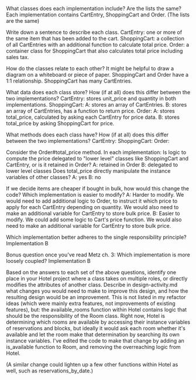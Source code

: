 What classes does each implementation include? Are the lists the same?
  Each implementation contains CartEntry, ShoppingCart and Order. (The lists are the same)

Write down a sentence to describe each class.
  CartEntry: one or more of the same item that has been added to the cart.
  ShoppingCart: a collection of all CartEntries with an additional function to calculate total price.
  Order: a container class for ShoppingCart that also calculates total price including sales tax.

How do the classes relate to each other? It might be helpful to draw a diagram on a whiteboard or piece of paper.
  ShoppingCart and Order have a 1:1 relationship.
  ShoppingCart has many CartEntries.

What data does each class store? How (if at all) does this differ between the two implementations?
  CartEntry: stores unit_price and quantity in both implementations.
  ShoppingCart: 
    A: stores an array of CartEntries.
    B: stores an array of CartEntries, has a function to return price.
  Order:
    A: stores total_price, calculated by asking each CartEntry for price data.
    B: stores total_price by asking ShoppingCart for price.

What methods does each class have? How (if at all) does this differ between the two implementations?
  CartEntry: 
  ShoppingCart:
  Order:

Consider the Order#total_price method. In each implementation:
Is logic to compute the price delegated to "lower level" classes like ShoppingCart and CartEntry, or is it retained in Order?
  A: retained in Order
  B: delegated to lower level classes
Does total_price directly manipulate the instance variables of other classes?
  A: yes
  B: no

If we decide items are cheaper if bought in bulk, how would this change the code? Which implementation is easier to modify?
  A: Harder to modify. We would need to add additional logic to Order, to instruct it which price to apply for each CartEntry depending on quantity. We would also need to make an additional variable for CartEntry to store bulk price. 
  B: Easier to modify. We could add some logic to Cart's price function. We would also need to make an additional variable for CartEntry to store bulk price. 

Which implementation better adheres to the single responsibility principle?
  Implementation B

Bonus question once you've read Metz ch. 3: Which implementation is more loosely coupled?
  Implementation B

Based on the answers to each set of the above questions, identify one place in your Hotel project where a class takes on multiple roles, or directly modifies the attributes of another class. Describe in design-activity.md what changes you would need to make to improve this design, and how the resulting design would be an improvement.
  This is not listed in my refactor ideas (which were mainly extra features, not improvements of existing features), but: the available_rooms function within Hotel contains logic that should be the responsibility of the Room class. Right now, Hotel is determining which rooms are available by accessing their instance variables of reservations and blocks, but ideally it would ask each room whether it's available and let the room make that determination by searching its own instance variables. I've edited the code to make that change by adding an is_available function to Room, and removing the overreaching logic from Hotel. 

  (A similar change could lighten up a few other functions within Hotel as well, such as reservations_by_date.)